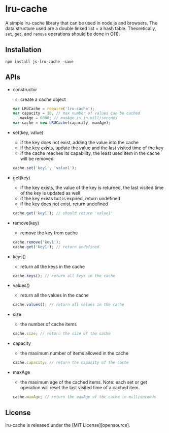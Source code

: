 # lru-cache 

A simple lru-cache library that can be used in node.js and browsers. The data structure used are a double linked list + a hash table. Theoretically, `set`, `get`, and `remove`  operations should be done in O(1).

## Installation

    npm install js-lru-cache -save


## APIs
* constructor
    - create a cache object
    ```javascript
   var LRUCache = require('lru-cache');
   var capacity = 10, // max number of values can be cached
       maxAge = 6000; // maxAge is in milliseconds
   var cache = new LRUCache(capacity, maxAge);
    ```

* set(key, value)
    - if the key does not exist, adding the value into the cache
    - if the key exists, update the value and the last visited time of the key
    - if the cache reaches its capability, the least used item in the cache will be removed
    ```javascript
    cache.set('key1', 'value1');  
    ```
    
* get(key)
    - if the key exists, the value of the key is returned, the last visited time of the key is updated as well                 
    - if the key exists but is expired, return undefined
    - if the key does not exist, return undefined
    ```javascript
    cache.get('key1'); // should return 'value1'
    ```

* remove(key)
    - remove the key from cache
    ```javascript
    cache.remove('key1');
    cache.get('key1'); // return undefined
    ```

* keys()
    - return all the keys in the cache
    ```javascript
    cache.keys(); // return all keys in the cache
    ```

* values()
    - return all the values in the cache
    ```javascript
    cache.values(); // return all values in the cache
    ```
  
* size 
    - the number of cache items
    ```javascript
    cache.size; // return the size of the cache
    ```

* capacity
    - the maximum number of items allowed in the cache
    ```javascript
    cache.capacity; // return the capacity of the cache
    ```

* maxAge
    -  the maximum age of the cached items. Note: each set or get operation will reset the last visited time of a cached item.
    ```javascript
    cache.maxAge; // return the maxAge of the cache in milliseconds
    ```


## License
lru-cache is released under the [MIT License][opensource].
